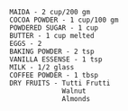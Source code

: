     MAIDA - 2 cup/200 gm
    COCOA POWDER - 1 cup/100 gm
    POWDERED SUGAR - 1 cup
    BUTTER - 1 cup melted
    EGGS - 2
    BAKING POWDER - 2 tsp
    VANILLA ESSENSE - 1 tsp
    MILK - 1/2 glass
    COFFEE POWDER - 1 tbsp
    DRY FRUITS - Tutti Frutti
                 Walnut
                 Almonds